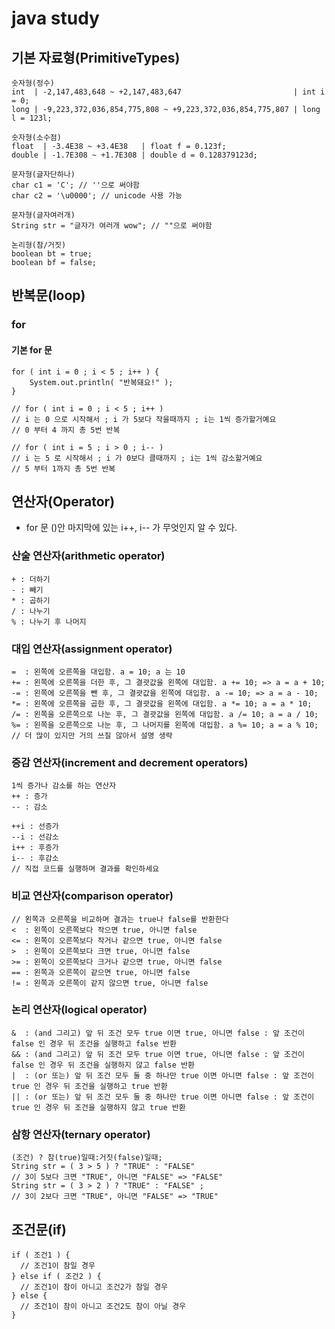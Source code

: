 # java study

## 기본 자료형(PrimitiveTypes)

```
숫자형(정수)
int  | -2,147,483,648 ~ +2,147,483,647                         | int i = 0;
long | -9,223,372,036,854,775,808 ~ +9,223,372,036,854,775,807 | long l = 123l;

숫자형(소수점)
float  | -3.4E38 ~ +3.4E38   | float f = 0.123f;
double | -1.7E308 ~ +1.7E308 | double d = 0.128379123d;
```

```
문자형(글자단하나)
char c1 = 'C'; // ''으로 써야함
char c2 = '\u0000'; // unicode 사용 가능

문자형(글자여러개)
String str = "글자가 여러개 wow"; // ""으로 써야함
```

```
논리형(참/거짓)
boolean bt = true;
boolean bf = false;
```

## 반복문(loop)

### for

#### 기본 for 문

```
for ( int i = 0 ; i < 5 ; i++ ) {
    System.out.println( "반복돼요!" );
}

// for ( int i = 0 ; i < 5 ; i++ ) 
// i 는 0 으로 시작해서 ; i 가 5보다 작을때까지 ; i는 1씩 증가할거예요
// 0 부터 4 까지 총 5번 반복

// for ( int i = 5 ; i > 0 ; i-- ) 
// i 는 5 로 시작해서 ; i 가 0보다 클때까지 ; i는 1씩 감소할거예요
// 5 부터 1까지 총 5번 반복
```

## 연산자(Operator)

* for 문 ()안 마지막에 있는 i++, i-- 가 무엇인지 알 수 있다.

### 산술 연산자(arithmetic operator)

```
+ : 더하기
- : 빼기
* : 곱하기
/ : 나누기
% : 나누기 후 나머지
```

### 대입 연산자(assignment operator)
```
=  : 왼쪽에 오른쪽을 대입함. a = 10; a 는 10
+= : 왼쪽에 오른쪽을 더한 후, 그 결괏값을 왼쪽에 대입함. a += 10; => a = a + 10;
-= : 왼쪽에 오른쪽을 뺀 후, 그 결괏값을 왼쪽에 대입함. a -= 10; => a = a - 10;
*= : 왼쪽에 오른쪽을 곱한 후, 그 결괏값을 왼쪽에 대입함. a *= 10; a = a * 10;
/= : 왼쪽을 오른쪽으로 나눈 후, 그 결괏값을 왼쪽에 대입함. a /= 10; a = a / 10;
%= : 왼쪽을 오른쪽으로 나눈 후, 그 나머지를 왼쪽에 대입함. a %= 10; a = a % 10;
// 더 많이 있지만 거의 쓰질 않아서 설명 생략
```

### 증감 연산자(increment and decrement operators)
```
1씩 증가나 감소를 하는 연산자
++ : 증가
-- : 감소

++i : 선증가 
--i : 선감소
i++ : 후증가
i-- : 후감소
// 직접 코드를 실행하며 결과를 확인하세요
```

### 비교 연산자(comparison operator)
```
// 왼쪽과 오른쪽을 비교하며 결과는 true나 false를 반환한다
<  : 왼쪽이 오른쪽보다 작으면 true, 아니면 false
<= : 왼쪽이 오른쪽보다 작거나 같으면 true, 아니면 false
>  : 왼쪽이 오른쪽보다 크면 true, 아니면 false
>= : 왼쪽이 오른쪽보다 크거나 같으면 true, 아니면 false
== : 왼쪽과 오른쪽이 같으면 true, 아니면 false
!= : 왼쪽과 오른쪽이 같지 않으면 true, 아니면 false
```

### 논리 연산자(logical operator)
```
&  : (and 그리고) 앞 뒤 조건 모두 true 이면 true, 아니면 false : 앞 조건이 false 인 경우 뒤 조건을 실행하고 false 반환
&& : (and 그리고) 앞 뒤 조건 모두 true 이면 true, 아니면 false : 앞 조건이 false 인 경우 뒤 조건을 실행하지 않고 false 반환
|  : (or 또는) 앞 뒤 조건 모두 둘 중 하나만 true 이면 아니면 false : 앞 조건이 true 인 경우 뒤 조건을 실행하고 true 반환
|| : (or 또는) 앞 뒤 조건 모두 둘 중 하나만 true 이면 아니면 false : 앞 조건이 true 인 경우 뒤 조건을 실행하지 않고 true 반환
```

### 삼항 연산자(ternary operator)
```
(조건) ? 참(true)일때:거짓(false)일때;
String str = ( 3 > 5 ) ? "TRUE" : "FALSE"
// 3이 5보다 크면 "TRUE", 아니면 "FALSE" => "FALSE"
String str = ( 3 > 2 ) ? "TRUE" : "FALSE" ;
// 3이 2보다 크면 "TRUE", 아니면 "FALSE" => "TRUE"
```

## 조건문(if)

```
if ( 조건1 ) {
  // 조건1이 참일 경우
} else if ( 조건2 ) {
  // 조건1이 참이 아니고 조건2가 참일 경우
} else {
  // 조건1이 참이 아니고 조건2도 참이 아닐 경우
}
```

